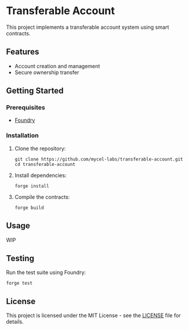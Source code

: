 # Transferable Account

This project implements a transferable account system using smart contracts.

## Features

- Account creation and management
- Secure ownership transfer

## Getting Started

### Prerequisites

- [Foundry](https://book.getfoundry.sh/getting-started/installation)

### Installation

1. Clone the repository:
   ```
   git clone https://github.com/mycel-labs/transferable-account.git
   cd transferable-account
   ```

2. Install dependencies:
   ```
   forge install
   ```

3. Compile the contracts:
   ```
   forge build
   ```

## Usage

WIP

## Testing

Run the test suite using Foundry:

```
forge test
```

## License

This project is licensed under the MIT License - see the [LICENSE](LICENSE) file for details.
